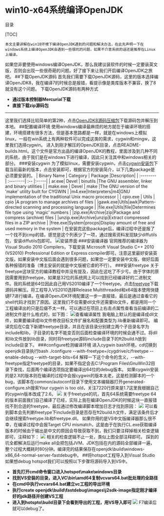# win10-x64系统编译OpenJDK
目录

[TOC]

    本文主要讲解在win10环境下编译OpenJDK遇到的问题和解决办法，在此先声明一下在windows系统上编译OpenJDK会遇到一些很坑的问题，如果不介意系统的话还是推荐在Linux上编译。
如果您非要使用windows编译OpenJDK，那么我建议装软件的时候一定要装英文版，否则会出现一些很奇葩的问题。好了接下来让我们开启编译OpenJDK之旅吧。
##下载OpenJDK源码
首先我们需要下载OpenJDK源码，这里的版本选择编译OpenJDK8，我在编译7的时候总是报错，看提示像是类库版本不兼容，换了8就没有这个问题。
下载OpenJDK源码有两种方式

 - **通过版本控制器Mercurial下载**
 - **直接下载zip源码包**

-----
 这里我们选择比较简单的第2种，点击[OpenJDK8源码压缩包](http://www.java.net/download/openjdk/jdk8/promoted/b132/openjdk-8-src-b132-03_mar_2014.zip)下载源码包并解压到本地。
##配置编译环境
使用windows编译最麻烦的地方就在于编译环境的搭建，环境搭建有很多方法，但是基本思路都是一样，就是在windows上模拟linux，一般在win系统上有两种软件可以完成这类的需求，cygwin和mingw，这里我们选择cygwin。
进入到刚才解压的OpenJDK目录，点击README-builds.html。这个文件是官方出品的编译OpenJDK的教程，里面涉及到几种不同的系统，由于我们是在windows下进行编译，因此只关注其中和windows相关的部分。
###安装cygwin
为了模拟linux，需要安装cygwin，点击[cygwin安装包](https://cygwin.com/setup-x86.exe)下载当前最新的版本，点击安装即可，根据官方的安装简介，以下几类package是必须要安装的。
| Binary Name      |    Category | Package  |Description|
| :-------- | :--------| :-- |:-----|
| ar.exe| Devel |  binutils   |The GNU assembler, linker and binary utilities 
|
| make.exe     |   Devel |  make  |The GNU version of the 'make' utility built for CYGWIN |
|m4.exe|Interpreters|m4|GNU implementation of the traditional Unix macro processor |
| cpio.exe      |    Utils | cpio  |A program to manage archives of files |
|gawk.exe|Utils|awk|Pattern-directed scanning and processing language |
|file.exe|Utils|file|Determines file type using 'magic' numbers |
|zip.exe|Archive|zip|Package and compress (archive) files |
|unzip.exe|Archive|unzip|Extract compressed files in a ZIP archive |
|free.exe|System|procps|Display amount of free and used memory in the system |
在安装完这些package后，编译过程中还是报了一个找不到cmp的错，感觉是这个列表少了一项，通过搜索资料发现缺少diffutils包，安装diffutils包即可。
![安装界面](http://oi04x12g2.bkt.clouddn.com/16-12-11/52984455-file_1481455209704_1419e.png)
###安装编译器
官网推荐的编译器为Visual Studio 2010 Compilers，下载安装 Microsoft Visual Studio C++ 2010 (VS2010) Professional Edition or Express compiler即可。注意这里最好安装英文版，如果安装中文版后面会遇到很多问题，如果您一定要安装中文版，做好后面各种报错的准备（博主安装的就是中文版被它虐的不行）。
###安装freetype
关于freetype这块官方的编译教程中并没有提及，因此在这吃了不少亏。由于字体的原因需要用到freetype，如果是32位的系统网上可以找到已经编译好的二进制文件。我的系统是64位因此自己用VS2010编译了一个freetype。点击[freetype](https://sourceforge.net/projects/freetype/files/freetype2/2.7/freetype-2.7.tar.gz/download)下载源码并解压。将工程导入VS2010选择Release Multithreaded和x64版本使用快捷键F7进行编译。在编译OpenJDK环境配置这一步一直报错，最后是通过查看它的shell代码才找到了原因。这里我们不仅需要dll文件还需要lib文件，都是用同一个工程编译出的只是后缀不太一样。可以通过在项目上右击点属性查看当前编译的二进制文件是什么格式的，如下图：
![查看编译属性](http://oi04x12g2.bkt.clouddn.com/16-12-11/477663-file_1481453871098_89cb.png)
我电脑上默认的是编译成dll文件，如果要编译成lib文件修改目标文件扩展名和配置类型为.lib重新编译即可。
编译完后在C盘下新建freetype目录，并且在该目录分别建立两个子目录名字为include和lib，子目录的名字不能变否则后面检查编译环境的时候会通不过。将dll和lib文件放到lib目录，同时将freetype源码include目录下的ft2build.h放到include目录下。
###configure检测编译环境
进入cygwin bash环境，cd切换到openjdk目录执行bash ./configure --with-freetype=/cygdrive/c/freetype --enable-debug --with-target-bits=64 
解释一下这个命令的含义，--with-freetype指定freetype的目录，如果不指定会去C:\Program Files\GnuWin32目录下查找，后面两个编译选项指定要编译出64位的debug版本。
如果cygwin安装的是2.X的版本则在编译的过程中会报cygwin的版本太老，这是检测脚本的一个bug，该脚本在common/autoconf目录下使用文本编辑器打开generated-configure.sh搜索Your cygwin is too old，关注7220行原来是1.7这里我根据自己的cygwin版本改成了2.6。
![](http://oi04x12g2.bkt.clouddn.com/16-12-11/81117077-file_1481455756074_f799.png)
关于freetype的坑，首先64系统需要freetype 64的版本前面我们自己编译了已经，实际上我在编译OpenJDK的时候这块一直报错找不到合适的freetype，最后通过修改编译脚本增加日志才找到原因：
![](http://oi04x12g2.bkt.clouddn.com/16-12-11/93231531-file_1481455956343_16419.png)
可以看到脚本会先判断freetype下include目录是否存在ft2build.h文件，满足该条件后才会继续搜索freetype.lib和freetype.dll。
如果你用的是VS中文版编译器那么很不幸，在编译过程中会报Target CPU mismatch，这是由于在执行CL.exe获取编译版本的时候由于输出是中文的原因会导致获取不到，我们只要注释掉相关检查逻辑即可，注释如下：
![](http://oi04x12g2.bkt.clouddn.com/16-12-11/11900713-file_1481456644677_ba50.png)
相关的检查逻辑不止一处，类似上图全部注释即可。
踩到的坑全都解决后运行make all会把包括JVM、JDK包括在内的源码全部编译一遍，整个过程大概耗时80分钟。编译完的结果保存在openjdk\build\windows-x86_64-normal-server-fastdebug中。
##将hotspot工程导入到Visual Studio
如果想debug hotspot我们可以按照以下步骤将源码导入到VS中。

 - **首先打开cmd命令窗口进入hotspot\make\windows目录**
 - **找到VS安装的目录，进入VC\bin\amd64复制vcvars64.bat批处理的全路径**
 - **在cmd中执行vcvars64.bat建立vc工程的导出环境**
 - **执行create openjdk\build\fastdebug\images\j2sdk-image指定刚才编译好的jdk路径并创建VS工程**
 -  **进入到hotspto\build目录下会看到导出的工程，用VS导入即可**
![](http://oi04x12g2.bkt.clouddn.com/16-12-11/11794882-file_1481465306125_18b0.png)
F7编译后就可以debug了。





